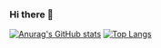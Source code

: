 ### Hi there 👋

[![Anurag's GitHub stats](https://github-readme-stats.vercel.app/api?username=Leonardocasarotto)](https://github.com/anuraghazra/github-readme-stats) [![Top Langs](https://github-readme-stats.vercel.app/api/top-langs/?username=Leonardocasarotto)](https://github.com/anuraghazra/github-readme-stats)
